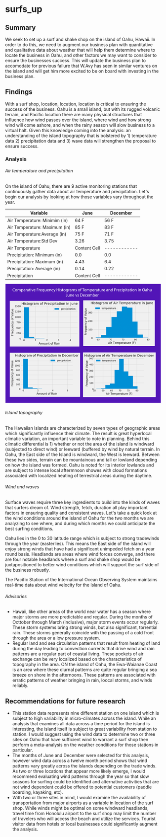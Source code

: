 # surfs_up

## Summary
We seek to set up a surf and shake shop on the island of Oahu, Hawaii.  In order to do this, we need to augment our business plan with quantitative and qualitative data about weather that will help them determine where to locate the business in Oahu, and other factors we may want to consider to ensure the businesses success. This will update the business plan to accomodate for previous failure that W.Avy has seen in similar ventures on the island and will get him more excited to be on board with investing in the business plan.

## Findings
With a surf shop, location, location, location is critical to ensuring the success of the business. Oahu is a small island, but with its rugged volcanic terrain, and Pacific location there are many physical structures that influence how wind passes over the island, where wind and how strong wind will come ashore, and when the rainy season will slow business to a virtual halt.  Given this knowledge coming into the analysis: an understanding of the island topography that is bolstered by 1) temperature data 2) precipitation data and 3) wave data will strengthen the proposal to ensure success.

### Analysis

###### Air temperature and precipitation
On the island of Oahu, there are 9 active monitoring stations that continuously gather data about air temperature and precipitation.  Let's begin our analysis by looking at how those variables vary throughout the year.

| Variable  | June | December
| ------------- | ------------- | ----------- |
| Air Temperature: Minimim (in)  | 64 F  | 56 F |
| Air Temperature: Maximum (in)  | 85 F  | 83 F |
| Air Temperature:Average (in)  | 75 F  | 71 F |
| Air Temperature:Std Dev  | 3.26  | 3.75 |
| Air Temperature  | Content Cell  | ------------ |
| Precipitation: Minimum (in)  | 0.0 |  0.0 |
| Precipitation: Maximum (in)  | 4.43  |  6.4 |
| Precipitation: Average (in)  | 0.14  |  0.22 |
| Precipitation  | Content Cell  |  ------------ |

![Comparative Histograms](/TempPrecipOahuFit.png)


###### Island topography
The Hawaiian Islands are characterized by seven types of geographic areas which significantly influence their climate. The result is great hyperlocal climatic variation, an important variable to note in planning.  Behind this climatic differential is 1) whether or not the area of the island is windward (subjected to direct wind) or leeward (buffered by wind by natural terrain.  In Oahu, the East side of the Island is windward, the West is leeward.  Between these two sides, terrain can be mountainous and tall or lowland depending on how the island was formed.  Oahu is noted for its interior lowlands and are subject to intense local aftermnoon showes with cloud formations associated with localized heating of terrestrial areas during the daytime.

###### Wind and waves
Surface waves require three key ingredients to build into the kinds of waves that surfers dream of.  Wind strength, fetch, duration all play important factors in ensuring quality and consistent waves.  Let's take a quick look at the wind conditions around the island of Oahu for the two months we are analyzing to see where, and during which months we could anticipate the best surfing conditions. 

Oahu lies in the 0 to 30 latitude range which is subject to strong tradewinds through the year (easterlies).  This means the East side of the island will enjoy strong winds that have had a significant unimpeded fetch on a year round basis.  Headlands are areas where wind forces converge, and there are four notable headlands where a surf and shake shop would be juxtapositioned to better wind conditions which will support the surf side of the business robustly.

The Pacific Station of the International Ocean Observing System maintains real-time data about wind velocity for the Island of Oahu.

###### Advisories
* Hawaii, like other areas of the world near water has a season where major storms are more predictable and regular.  During the months of Octtober through March (inclusive), major storm events occur regularly.  These storm systems bring strong winds, but also significant, torrential rain.  These storms generally coincide with the passing of a cold front through the area or a low pressure system. 
* Regular land and sea circulation patterns that result from heating of land during the day leading to convection currents that drive wind and rain patterns are a regular part of coastal living.  These pockets of air exchange can be very localized based on the characteristics of topography in the area.  ON the island of Oahu, the Ewa-Waianae Coast is an area where these diurnal patterns are quite regular bringing a sea breeze on shore in the afternoons. These patterns are associated with erratic patterns of weather bringing in rain, loocal storms, and winds reliably.

## Recommendations for future research

* This station data represents nine different station on one island which is subject to high variability in micro-climates across the island. While an analysis that examines all data across a time period for the island is interesting, the island itself is subject to great variability from station to station.  I would suggest using the wind data to determine two or three sites on Oahu that have sufficient wind to warrant a surf shop then perform a meta-analysis on the weather conditions for those stations in particular.
* The months of June and December were selected for this analysis, however wind data across a twelve month period shows that wind patterns vary greatly across the islands depending on the trade winds.  As two or three locations that appear more likely emerge, I would recommend evaluating wind patterns through the year so that slow seasons for surfing could be identified and alternative activities that are not wind dependent could be offered to potential customers (paddle boarding, kayaking, etc).
* With two or three sites in mind, I would examine the availability of transportation from major airports as a variable in location of the surf shop.  While winds might be optimal on some windward headlands, travel time from Honolulu airport to the surf shop may limit the number of travelers who will access the beach and utilize the services.  Tourist visitor data from hotels or local businesses could significantly augment the analysis.

## 
